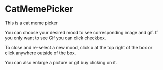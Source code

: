 # CatMemePicker
This is a cat meme picker


You can choose your desired mood to see corresponding image and gif. If you only want to see Gif you can click checkbox.

To close and re-select a new mood, click x at the top right of the box or click anywhere outside of the box.

You can also enlarge a picture or gif buy clicking on it.
